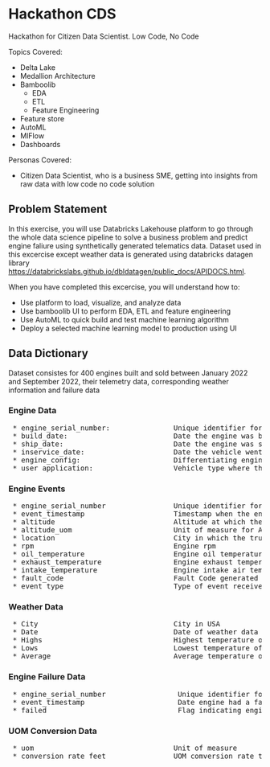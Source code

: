 # Hackathon CDS
Hackathon for Citizen Data Scientist. Low Code, No Code 

Topics Covered: 
- Delta Lake
- Medallion Architecture
- Bamboolib
  - EDA
  - ETL
  - Feature Engineering
- Feature store 
- AutoML
- MlFlow
- Dashboards

Personas Covered:
- Citizen Data Scientist, who is a business SME, getting into insights from raw data with low code no code solution

## Problem Statement
In this exercise, you will use Databricks Lakehouse platform to go through the whole data science pipeline to solve a business problem and predict engine faliure using synthetically generated telematics data. Dataset used in this excercise except weather data is generated using databricks datagen library https://databrickslabs.github.io/dbldatagen/public_docs/APIDOCS.html.

When you have completed this excercise, you will understand how to:

* Use platform to load, visualize, and analyze data
* Use bamboolib UI to perform EDA, ETL and feature engineering
* Use AutoML to quick build and test machine learning algorithm
* Deploy a selected machine learning model to production using UI

## Data Dictionary
Dataset consistes for 400 engines built and sold between January 2022 and September 2022, their telemetry data, corresponding weather information and failure data

### Engine Data

<pre> * engine_serial_number:               Unique identifier for an engine
 * build_date:                         Date the engine was built
 * ship_date:                          Date the engine was shipped to OEM / Customer
 * inservice_date:                     Date the vehicle went into service / sold to end customer
 * engine_config:                      Differentiating engines based on options or configs like HP
 * user_application:                   Vehicle type where the engine is installed </pre>

### Engine Events

 <pre> * engine_serial_number                Unique identifier for an engine	
 * event_timestamp                     Timestamp when the engine event was generated
 * altitude                            Altitude at which the vehicle is being driven
 * altitude_uom	                       Unit of measure for Altitude
 * location                            City in which the truct is at the time	
 * rpm	                               Engine rpm	
 * oil_temperature                     Engine oil temperature in farenhite	
 * exhaust_temperature	               Engine exhaust temperature in farenhite
 * intake_temperature	               Engine intake air temperature in farenhite
 * fault_code	                       Fault Code generated by engine	
 * event_type                          Type of event received HB - Heart Beat of FC - Fault Code </pre>
 
### Weather Data
 
 <pre> * City                                City in USA	
 * Date                                Date of weather data rcorded	
 * Highs                               Highest temperature of the day	
 * Lows                                Lowest temperature of the day
 * Average                             Average temperature of the day </pre>
 
### Engine Failure Data

<pre> * engine_serial_number                 Unique identifier for an engine
 * event_timestamp                      Date engine had a failure	
 * failed                               Flag indicating engine had a failure </pre>

### UOM Conversion Data

 <pre> * uom                                 Unit of measure
 * conversion_rate_feet                UOM comversion rate to feet </pre>
